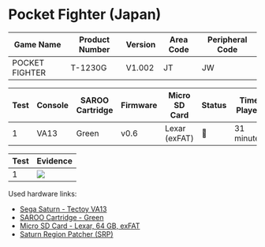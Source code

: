 # Pocket Fighter (Japan)

| Game Name      | Product Number | Version | Area Code | Peripheral Code |
| -------------- | -------------- | ------- | --------- | --------------- |
| POCKET FIGHTER | T-1230G        | V1.002  | JT        | JW              |

| Test | Console | SAROO Cartridge | Firmware | Micro SD Card | Status | Time Played |
| ---- | ------- | --------------- | -------- | ------------- | ------ | ----------- |
| 1    | VA13    | Green           | v0.6     | Lexar (exFAT) | :100:  | 31 minutes  |

| Test | Evidence                                                                                         |
| ---- | ------------------------------------------------------------------------------------------------ |
| 1    | [![](https://img.youtube.com/vi/pzZ_Wj9t2dA/0.jpg)](https://www.youtube.com/watch?v=pzZ_Wj9t2dA) |

Used hardware links:

- [Sega Saturn - Tectoy VA13](../../../../Info/Consoles/VA13/README.md)
- [SAROO Cartridge - Green](../../../../Info/Cartridges/RetroGameParadiseStore/1.32F/README.md)
- [Micro SD Card - Lexar, 64 GB, exFAT](../../../../Info/SdCards/Lexar/64GB/exfat/README.md)
- [Saturn Region Patcher (SRP)](https://segaxtreme.net/resources/saturn-region-patcher.81/download)
